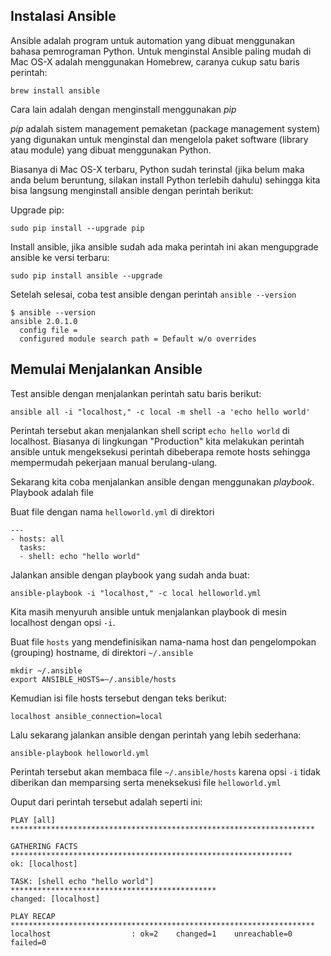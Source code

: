 ## Instalasi Ansible

Ansible adalah program untuk automation yang dibuat menggunakan bahasa pemrograman Python. Untuk menginstal Ansible paling mudah di Mac OS-X adalah menggunakan Homebrew, caranya cukup satu baris perintah:

```
brew install ansible
```

Cara lain adalah dengan menginstall menggunakan *pip*

*pip* adalah sistem management pemaketan (package management system) yang digunakan untuk menginstal dan mengelola paket software (library atau module) yang dibuat menggunakan Python.

Biasanya di Mac OS-X terbaru, Python sudah terinstal (jika belum maka anda belum beruntung, silakan install Python terlebih dahulu) sehingga kita bisa langsung menginstall ansible dengan perintah berikut:

Upgrade pip:
```
sudo pip install --upgrade pip
```

Install ansible, jika ansible sudah ada maka perintah ini akan mengupgrade ansible ke versi terbaru:
```
sudo pip install ansible --upgrade
```

Setelah selesai, coba test ansible dengan perintah `ansible --version`

```
$ ansible --version
ansible 2.0.1.0
  config file =
  configured module search path = Default w/o overrides
```


## Memulai Menjalankan Ansible

Test ansible dengan menjalankan perintah satu baris berikut:

```
ansible all -i "localhost," -c local -m shell -a 'echo hello world'
```

Perintah tersebut akan menjalankan shell script `echo hello world` di localhost. Biasanya di lingkungan "Production" kita melakukan perintah ansible untuk mengeksekusi perintah dibeberapa remote hosts sehingga mempermudah pekerjaan manual berulang-ulang.

Sekarang kita coba menjalankan ansible dengan menggunakan *playbook*. Playbook adalah file 

Buat file dengan nama `helloworld.yml` di direktori

```
---
- hosts: all
  tasks:
  - shell: echo "hello world"
```

Jalankan ansible dengan playbook yang sudah anda buat:

```
ansible-playbook -i "localhost," -c local helloworld.yml 
```

Kita masih menyuruh ansible untuk menjalankan playbook di mesin localhost dengan opsi `-i`.

Buat file `hosts` yang mendefinisikan nama-nama host dan pengelompokan (grouping) hostname, di direktori `~/.ansible`

```
mkdir ~/.ansible
export ANSIBLE_HOSTS=~/.ansible/hosts
```

Kemudian isi file hosts tersebut dengan teks berikut:


```
localhost ansible_connection=local
```

Lalu sekarang jalankan ansible dengan perintah yang lebih sederhana:

```
ansible-playbook helloworld.yml
```

Perintah tersebut akan membaca file `~/.ansible/hosts` karena opsi `-i` tidak diberikan dan memparsing serta meneksekusi file `helloworld.yml` 

Ouput dari perintah tersebut adalah seperti ini:

```
PLAY [all] ********************************************************************

GATHERING FACTS ***************************************************************
ok: [localhost]

TASK: [shell echo "hello world"] **********************************************
changed: [localhost]

PLAY RECAP ********************************************************************
localhost                  : ok=2    changed=1    unreachable=0    failed=0
```

